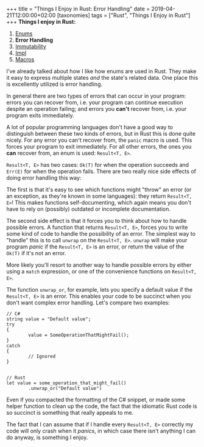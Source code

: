 +++
title = "Things I Enjoy in Rust: Error Handling" 
date = 2019-04-21T12:00:00+02:00
[taxonomies]
tags = ["Rust", "Things I Enjoy in Rust"]
+++
**Things I enjoy in Rust:**

1. [Enums](/things-i-enjoy-in-rust-enums)
2. **Error Handling**
3. [Immutability](/things-i-enjoy-in-rust-immutability)
4. [Impl](/things-i-enjoy-in-rust-impl)
5. [Macros](/things-i-enjoy-in-rust-macros)

I've already talked about how I like how enums are used in Rust. They make it easy to express multiple states *and* the state's related data. One place this is excellently utilized is error handling.

In general there are two types of errors that can occur in your program: errors you can recover from, i.e. your program can continue execution despite an operation failing; and errors you **can't** recover from, i.e. your program exits immediately.

A lot of popular programming languages don't have a good way to distinguish between these two kinds of errors, but in Rust this is done quite nicely. For any error you can't recover from, the `panic` macro is used. This forces your program to exit immediately. For all other errors, the ones you **can** recover from, an enum is used: `Result<T, E>`.

`Result<T, E>` has two cases: `Ok(T)` for when the operation succeeds and `Err(E)` for when the operation fails. There are two really nice side effects of doing error handling this way:

The first is that it's easy to see which functions might "throw" an error (or an exception, as they're known in some languages): they return `Result<T, E>`! This makes functions self-documenting, which again means you don't have to rely on (possibly) outdated or incomplete documentation.

The second side effect is that it forces you to think about how to handle possible errors. A function that returns `Result<T, E>`, forces you to write some kind of code to handle the possibility of an error. The simplest way to "handle" this is to call `unwrap` on the `Result<T, E>`. `unwrap` will make your program *panic* if the `Result<T, E>` is an error, or return the value of the `Ok(T)` if it's not an error.

More likely you'll resort to another way to handle possible errors by either using a `match` expression, or one of the convenience functions on `Result<T, E>`.

The function `unwrap_or`, for example, lets you specify a default value if the `Result<T, E>` is an error. This enables your code to be succinct when you don't want complex error handling. Let's compare two examples:

```
// C#
string value = "Default value";
try
{
		value = SomeOperationThatMightFail();
}
catch
{
		// Ignored
}


// Rust
let value = some_operation_that_might_fail()
		.unwrap_or("Default value")
```

Even if you compacted the formatting of the C# snippet, or made some helper function to clean up the code, the fact that the idiomatic Rust code is so succinct is something that really appeals to me.

The fact that I can assume that if I handle every `Result<T, E>` correctly my code will only crash when it *panics*, in which case there isn't anything I can do anyway, is something I enjoy.
